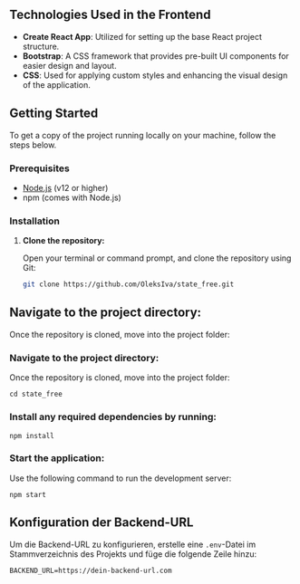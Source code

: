 ## Technologies Used in the Frontend

- **Create React App**: Utilized for setting up the base React project structure.
- **Bootstrap**: A CSS framework that provides pre-built UI components for easier design and layout.
- **CSS**: Used for applying custom styles and enhancing the visual design of the application.

## Getting Started

To get a copy of the project running locally on your machine, follow the steps below.

### Prerequisites

- [Node.js](https://nodejs.org/) (v12 or higher)
- npm (comes with Node.js)

### Installation

1. **Clone the repository:**

   Open your terminal or command prompt, and clone the repository using Git:

   ```bash
   git clone https://github.com/OleksIva/state_free.git
## Navigate to the project directory:

Once the repository is cloned, move into the project folder:


### Navigate to the project directory:
Once the repository is cloned, move into the project folder:

`cd state_free`

### Install any required dependencies by running:
`npm install`

### Start the application:
 Use the following command to run the development server:

`npm start`



## Konfiguration der Backend-URL

Um die Backend-URL zu konfigurieren, erstelle eine `.env`-Datei im Stammverzeichnis des Projekts und füge die folgende Zeile hinzu:

```plaintext
BACKEND_URL=https://dein-backend-url.com

